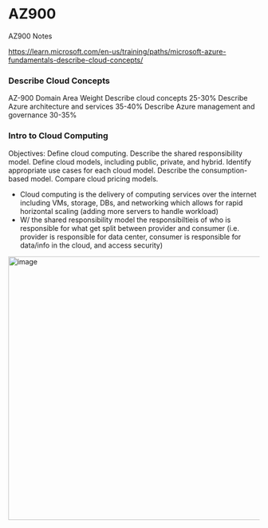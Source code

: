# AZ900
AZ900 Notes 


https://learn.microsoft.com/en-us/training/paths/microsoft-azure-fundamentals-describe-cloud-concepts/


### Describe Cloud Concepts

AZ-900 Domain Area	Weight
Describe cloud concepts	25-30%
Describe Azure architecture and services	35-40%
Describe Azure management and governance	30-35%

### Intro to Cloud Computing

Objectives:
Define cloud computing.
Describe the shared responsibility model.
Define cloud models, including public, private, and hybrid.
Identify appropriate use cases for each cloud model.
Describe the consumption-based model.
Compare cloud pricing models.


- Cloud computing is the delivery of computing services over the internet including VMs, storage, DBs, and networking which allows for rapid horizontal scaling (adding more servers to handle workload)
- W/ the shared responsibility model the responsibiltieis of who is responsible for what get split between provider and consumer (i.e. provider is responsible for data center, consumer is responsible for data/info in the cloud, and access security)

<img width="885" height="528" alt="image" src="https://github.com/user-attachments/assets/e2741136-2e8b-430a-8026-b1a3622b8949" />

